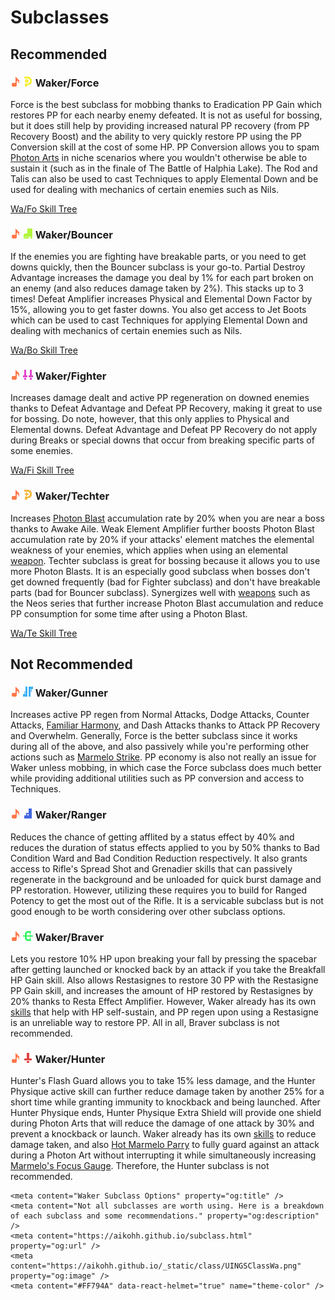 # Subclasses

## Recommended

### ![wa](_static/class/UINGSClassWa.png) ![sub](_static/class/UINGSClassFo.png) Waker/Force
Force is the best subclass for mobbing thanks to Eradication PP Gain which restores PP for each nearby enemy defeated.
It is not as useful for bossing, but it does still help by providing increased natural PP recovery (from PP Recovery Boost) and the ability to very quickly restore PP using the PP Conversion skill at the cost of some HP.
PP Conversion allows you to spam [Photon Arts](#photon-arts) in niche scenarios where you wouldn't otherwise be able to sustain it (such as in the finale of The Battle of Halphia Lake).
The Rod and Talis can also be used to cast Techniques to apply Elemental Down and be used for dealing with mechanics of certain enemies such as Nils.

[Wa/Fo Skill Tree](https://arks-layer.com/skillsim/ngs/skillcalc.php?28wIIbIVIbIVIbIVIbIVIbIVIbIVIbIVIbIVIbIV~f~f~f~f~f~f~f~f~f~f~f~f~f~f~f~bhiIber~6eqIbeq~f~f~f~f~dq~f~f~f~f~f~f~f~f~f~f~f~f~4wH2turererererId~f~f~f~f~f~f~f~f~f~f~f~f~f~f~f~f~f~f~f~f~f~f~f~f~f~f~f~f~8)

### ![wa](_static/class/UINGSClassWa.png) ![sub](_static/class/UINGSClassBo.png) Waker/Bouncer
If the enemies you are fighting have breakable parts, or you need to get downs quickly, then the Bouncer subclass is your go-to.
Partial Destroy Advantage increases the damage you deal by 1% for each part broken on an enemy (and also reduces damage taken by 2%). This stacks up to 3 times!
Defeat Amplifier increases Physical and Elemental Down Factor by 15%, allowing you to get faster downs.
You also get access to Jet Boots which can be used to cast Techniques for applying Elemental Down and dealing with mechanics of certain enemies such as Nils.

[Wa/Bo Skill Tree](https://arks-layer.com/skillsim/ngs/skillcalc.php?28JIIbIVIbIVIbIVIbIVIbIVIbIVIbIVIbIVIbIV~f~f~f~f~f~f~f~f~f~f~f~f~f~f~f~f~dq~f~f~f~f~dq~f~f~f~f~f~f~f~dxX~3r~4eIIrIq~f~f~f~5wH2turererererId~f~f~f~f~f~f~f~f~f~f~f~f~f~f~f~f~f~f~f~f~f~f~f~f~f~f~f~f~8)

### ![wa](_static/class/UINGSClassWa.png) ![sub](_static/class/UINGSClassFi.png) Waker/Fighter
Increases damage dealt and active PP regeneration on downed enemies thanks to Defeat Advantage and Defeat PP Recovery, making it great to use for bossing.
Do note, however, that this only applies to Physical and Elemental downs. Defeat Advantage and Defeat PP Recovery do not apply during Breaks or special downs that occur from breaking specific parts of some enemies.

[Wa/Fi Skill Tree](https://arks-layer.com/skillsim/ngs/skillcalc.php?28kIIbIVIbIVIbIVIbIVIbIVIbIVIbIVIbIVIbIV~f~f~f~f~f~5_G~f~f~f~f~f~f~f~f~f~f~f~6q~f~f~f~f~dq~f~f~f~f~f~f~f~f~f~f~f~f~4wH2turererererId~f~f~f~f~f~f~f~f~f~f~f~f~f~f~f~f~f~f~f~f~f~f~f~f~f~f~f~f~8)

### ![wa](_static/class/UINGSClassWa.png) ![sub](_static/class/UINGSClassTe.png) Waker/Techter
Increases [Photon Blast](#photon-blast) accumulation rate by 20% when you are near a boss thanks to Awake Aile.
Weak Element Amplifier further boosts Photon Blast accumulation rate by 20% if your attacks' element matches the elemental weakness of your enemies, which applies when using an elemental [weapon](#harmonizers).
Techter subclass is great for bossing because it allows you to use more Photon Blasts.
It is an especially good subclass when bosses don't get downed frequently (bad for Fighter subclass) and don't have breakable parts (bad for Bouncer subclass).
Synergizes well with [weapons](#harmonizers) such as the Neos series that further increase Photon Blast accumulation and reduce PP consumption for some time after using a Photon Blast.

[Wa/Te Skill Tree](https://arks-layer.com/skillsim/ngs/skillcalc.php?28AIIbIVIbIVIbIVIbIVIbIVIbIVIbIVIbIVIbIV~f~f~f~f~f~f~f~f~f~f~f~f~f~f~f~f~dq~f~f~f~9SXeIIb~aereq~f~f~f~f~f~f~f~f~f~f~f~f~4wH2turererererId~f~f~f~f~f~f~f~f~f~f~f~f~f~f~f~f~f~f~f~f~f~f~f~f~f~f~f~f~8)

## Not Recommended

### ![wa](_static/class/UINGSClassWa.png) ![sub](_static/class/UINGSClassGu.png) Waker/Gunner
Increases active PP regen from Normal Attacks, Dodge Attacks, Counter Attacks, [Familiar Harmony](#familiar-harmony), and Dash Attacks thanks to Attack PP Recovery and Overwhelm. 
Generally, Force is the better subclass since it works during all of the above, and also passively while you're performing other actions such as [Marmelo Strike](#marmelo-strike).
PP economy is also not really an issue for Waker unless mobbing, in which case the Force subclass does much better while providing additional utilities such as PP conversion and access to Techniques.

### ![wa](_static/class/UINGSClassWa.png) ![sub](_static/class/UINGSClassRa.png) Waker/Ranger
Reduces the chance of getting afflited by a status effect by 40% and reduces the duration of status effects applied to you by 50% thanks to Bad Condition Ward and Bad Condition Reduction respectively.
It also grants access to Rifle's Spread Shot and Grenadier skills that can passively regenerate in the background and be unloaded for quick burst damage and PP restoration.
However, utilizing these requires you to build for Ranged Potency to get the most out of the Rifle.
It is a servicable subclass but is not good enough to be worth considering over other subclass options.

### ![wa](_static/class/UINGSClassWa.png) ![sub](_static/class/UINGSClassBr.png) Waker/Braver
Lets you restore 10% HP upon breaking your fall by pressing the spacebar after getting launched or knocked back by an attack if you take the Breakfall HP Gain skill.
Also allows Restasignes to restore 30 PP with the Restasigne PP Gain skill, and increases the amount of HP restored by Restasignes by 20% thanks to Resta Effect Amplifier.
However, Waker already has its own [skills](#optional-skills) that help with HP self-sustain, and PP regen upon using a Restasigne is an unreliable way to restore PP.
All in all, Braver subclass is not recommended.

### ![wa](_static/class/UINGSClassWa.png) ![sub](_static/class/UINGSClassHu.png) Waker/Hunter
Hunter's Flash Guard allows you to take 15% less damage, and the Hunter Physique active skill can further reduce damage taken by another 25% for a short time while granting immunity to knockback and being launched.
After Hunter Physique ends, Hunter Physique Extra Shield will provide one shield during Photon Arts that will reduce the damage of one attack by 30% and prevent a knockback or launch.
Waker already has its own [skills](#optional-skills) to reduce damage taken, and also [Hot Marmelo Parry](#hot-marmelo-parry) to fully guard against an attack during a Photon Art without interrupting it while simultaneously increasing [Marmelo's Focus Gauge](#marmelo-strike). 
Therefore, the Hunter subclass is not recommended.


```{raw} html
<meta content="Waker Subclass Options" property="og:title" />
<meta content="Not all subclasses are worth using. Here is a breakdown of each subclass and some recommendations." property="og:description" />
<meta content="https://aikohh.github.io/subclass.html" property="og:url" />
<meta content="https://aikohh.github.io/_static/class/UINGSClassWa.png" property="og:image" />
<meta content="#FF794A" data-react-helmet="true" name="theme-color" />
```
